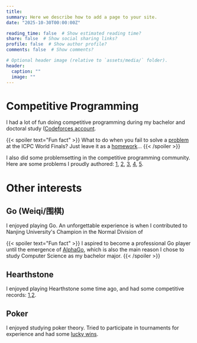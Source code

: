 ```yaml
---
title: 
summary: Here we describe how to add a page to your site.
date: "2025-10-30T00:00:00Z"

reading_time: false  # Show estimated reading time?
share: false  # Show social sharing links?
profile: false  # Show author profile?
comments: false  # Show comments?

# Optional header image (relative to `assets/media/` folder).
header:
  caption: ""
  image: ""
---
```

# Competitive Programming
I had a lot of fun doing competitive programming during my bachelor and doctoral study ([Codeforces account](https://codeforces.com/profile/Roundgod). 

{{< spoiler text="Fun fact" >}}
What to do when you fail to solve a [problem](../uploads/WFB.pdf) at the ICPC World Finals? Just leave it as a [homework](https://tcs.nju.edu.cn/wiki/index.php?title=%E7%BB%84%E5%90%88%E6%95%B0%E5%AD%A6_(Spring_2024)/Problem_Set_4)...
{{< /spoiler >}}

I also did some problemsetting in the competitive programming community. Here are some problems I proudly authored: [1](https://codeforces.com/gym/104065/problem/H), [2](https://codeforces.com/gym/104065/problem/K), [3](https://codeforces.com/gym/105632/problem/H), [4](https://ac.nowcoder.com/acm/contest/57358/I), [5](https://ac.nowcoder.com/acm/contest/81598/K).

# Other interests

## Go (Weiqi/围棋)

I enjoyed playing Go. An unforgettable experience is when I contributed to Nanjing University's Champion in the Normal Division of 

{{< spoiler text="Fun fact" >}}
I aspired to become a professional Go player until the emergence of [AlphaGo](https://en.wikipedia.org/wiki/AlphaGo), which is also the main reason I chose to study Computer Science as my bachelor major.
{{< /spoiler >}}

## Hearthstone

I enjoyed playing Hearthstone some time ago, and had some competitive records: [1](https://www.hsguru.com/battlefy/tournament/6107b8dba3f8bf704c2fbb09/player/wcysai%231121?stage_id=6128feafc136af119984a05e),[2](https://www.hsguru.com/battlefy/tournament/6154604ce73db130628d7563). 

## Poker

I enjoyed studying poker theory. Tried to participate in tournaments for experience and had some [lucky wins](https://www.theasianpokertour.com/series/apt-jeju-south-korea-2025/events/8a316e6d-fe68-4c5a-8e4b-80625702cd86).